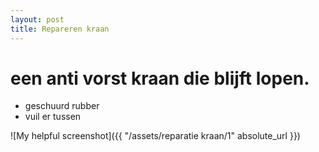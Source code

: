 ```yaml
---
layout: post
title: Repareren kraan 
---
```


# een anti vorst kraan die blijft lopen.


* geschuurd rubber
* vuil er tussen

 ![My helpful screenshot]({{ "/assets/reparatie kraan/1" absolute_url }})


